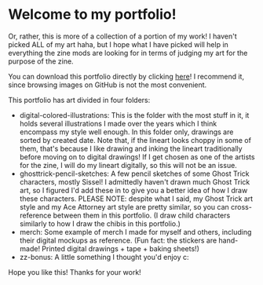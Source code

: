 # Welcome to my portfolio!

Or, rather, this is more of a collection of a portion of my work! I haven't picked ALL of my art haha, but I hope what I have picked will help in everything the zine mods are looking for in terms of judging my art for the purpose of the zine.

You can download this portfolio directly by clicking [here](https://github.com/MijumewAndCo/portfolio/archive/refs/tags/portfolio.zip)! I recommend it, since browsing images on GitHub is not the most convenient.

This portfolio has art divided in four folders:

* digital-colored-illustrations: This is the folder with the most stuff in it, it holds several illustrations I made over the years which I think encompass my style well enough. In this folder only, drawings are sorted by created date. Note that, if the lineart looks choppy in some of them, that's because I like drawing and inking the lineart traditionally before moving on to digital drawings! If I get chosen as one of the artists for the zine, I will do my lineart digitally, so this will not be an issue.
* ghosttrick-pencil-sketches: A few pencil sketches of some Ghost Trick characters, mostly Sissel! I admittedly haven't drawn much Ghost Trick art, so I figured I'd add these in to give you a better idea of how I draw these characters. PLEASE NOTE: despite what I said, my Ghost Trick art style and my Ace Attorney art style are pretty similar, so you can cross-reference between them in this portfolio. (I draw child characters similarly to how I draw the chibis in this portfolio.)
* merch: Some example of merch I made for myself and others, including their digital mockups as reference. (Fun fact: the stickers are hand-made! Printed digital drawings + tape + baking sheets!)
* zz-bonus: A little something I thought you'd enjoy c:

Hope you like this! Thanks for your work!
